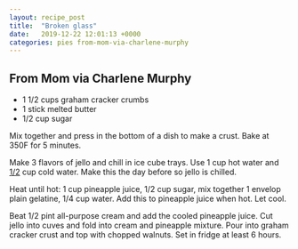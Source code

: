 ```yaml
---
layout: recipe_post
title:  "Broken glass"
date:   2019-12-22 12:01:13 +0000
categories: pies from-mom-via-charlene-murphy
---
```


## From Mom via Charlene Murphy
* 1 1/2 cups graham cracker crumbs
* 1 stick melted butter
* 1/2 cup sugar


Mix together and press in the bottom of a dish to make a crust. Bake at 350F for 5 minutes.

Make 3 flavors of jello and chill in ice cube trays. Use 1 cup hot water and <u>1/2</u> cup cold water. Make this the day before so jello is chilled.

Heat until hot: 1 cup pineapple juice, 1/2 cup sugar, mix together 1 envelop plain gelatine, 1/4 cup water. Add this to pineapple juice when hot. Let cool.

Beat 1/2 pint all-purpose cream and add the cooled pineapple juice. Cut jello into cuves and fold into cream and pineapple mixture. Pour into graham cracker crust and top with chopped walnuts. Set in fridge at least 6 hours.
